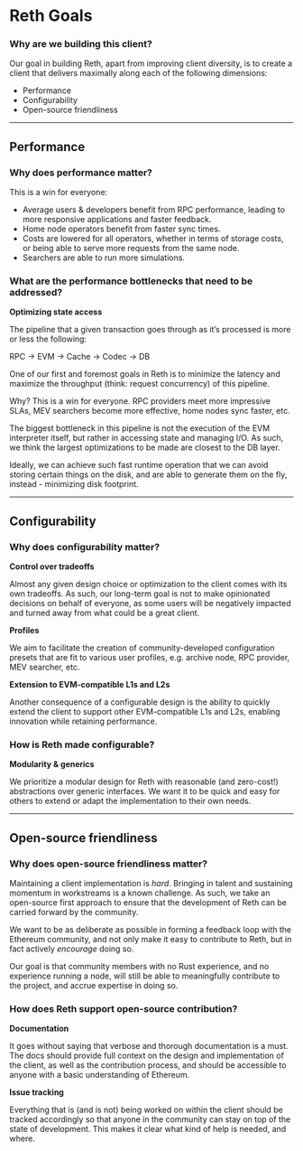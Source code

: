 # Reth Goals

### Why are we building this client?

Our goal in building Reth, apart from improving client diversity, is to create a client that delivers maximally along each of the following dimensions:

- Performance
- Configurability
- Open-source friendliness

---

## Performance

### Why does performance matter?

This is a win for everyone:
- Average users & developers benefit from RPC performance, leading to more responsive applications and faster feedback.
- Home node operators benefit from faster sync times.
- Costs are lowered for all operators, whether in terms of storage costs, or being able to serve more requests from the same node.
- Searchers are able to run more simulations.

### What are the performance bottlenecks that need to be addressed?

**Optimizing state access**

The pipeline that a given transaction goes through as it’s processed is more or less the following:

RPC -> EVM -> Cache -> Codec -> DB

One of our first and foremost goals in Reth is to minimize the latency and maximize the throughput (think: request concurrency) of this pipeline.

Why? This is a win for everyone. RPC providers meet more impressive SLAs, MEV searchers become more effective, home nodes sync faster, etc.

The biggest bottleneck in this pipeline is not the execution of the EVM interpreter itself, but rather in accessing state and managing I/O. As such, we think the largest optimizations to be made are closest to the DB layer.

Ideally, we can achieve such fast runtime operation that we can avoid storing certain things on the disk, and are able to generate them on the fly, instead - minimizing disk footprint.

---

## Configurability

### Why does configurability matter?

**Control over tradeoffs**

Almost any given design choice or optimization to the client comes with its own tradeoffs. As such, our long-term goal is not to make opinionated decisions on behalf of everyone, as some users will be negatively impacted and turned away from what could be a great client.

**Profiles**

We aim to facilitate the creation of community-developed configuration presets that are fit to various user profiles, e.g. archive node, RPC provider, MEV searcher, etc.

**Extension to EVM-compatible L1s and L2s**

Another consequence of a configurable design is the ability to quickly extend the client to support other EVM-compatible L1s and L2s, enabling innovation while retaining performance.

### How is Reth made configurable?

**Modularity & generics**

We prioritize a modular design for Reth with reasonable (and zero-cost!) abstractions over generic interfaces. We want it to be quick and easy for others to extend or adapt the implementation to their own needs.

---

## Open-source friendliness

### Why does open-source friendliness matter?

Maintaining a client implementation is *hard*. Bringing in talent and sustaining momentum in workstreams is a known challenge. As such, we take an open-source first approach to ensure that the development of Reth can be carried forward by the community.

We want to be as deliberate as possible in forming a feedback loop with the Ethereum community, and not only make it easy to contribute to Reth, but in fact actively *encourage* doing so.

Our goal is that community members with no Rust experience, and no experience running a node, will still be able to meaningfully contribute to the project, and accrue expertise in doing so.

### How does Reth support open-source contribution?

**Documentation**

It goes without saying that verbose and thorough documentation is a must. The docs should provide full context on the design and implementation of the client, as well as the contribution process, and should be accessible to anyone with a basic understanding of Ethereum.

**Issue tracking**

Everything that is (and is not) being worked on within the client should be tracked accordingly so that anyone in the community can stay on top of the state of development. This makes it clear what kind of help is needed, and where.